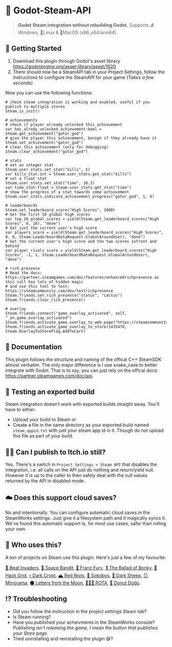 # 🚂 Godot-Steam-API

> **Godot Steam integration without rebuilding Godot.** Supports 💰Windows, 🐧Linux & 🍏MacOS (x86_x64/arm64).

## 🏁 Getting Started
1. Download this plugin through Godot's asset library https://godotengine.org/asset-library/asset/1020
2. There should now be a SteamAPI tab in your Project Settings, follow the instructions to configure the SteamAPI for your game *(Takes a few seconds)*.

Now you can use the following functions:
```gdscript
# check steam integration is working and enabled, useful if you publish to multiple stores
Steam.is_init()

# achievements
# check if player already unlocked this achievement
var has_alredy_unlocked_achievement:bool = Steam.get_achievement("gator_god")
# give the player this achievement, benign if they already have it
Steam.set_achievement("gator_god")
# clear this achievement (only for debugging)
Steam.clear_achievement("gator_god")

# stats
# set an integer stat
Steam.user_stats.set_stat("kills", 5)
var kills_stat:int = Steam.user_stats.get_stat("kills")
# set a float stat
Steam.user_stats.set_stat("time", 10.3)
var time_stat:float = Steam.user_stats.get_stat("time")
# show the progress of a stat towards some achievement
Steam.user_stats.indicate_achievement_progress("gator_god", 1, 4)

# leaderboards
Steam.set_leaderboard_score("High Scores", 1000)
# Get the first 10 global high scores
var top_10_global_scores = yield(Steam.get_leaderboard_scores("High Scores", 0, 10), "done")
# Get just the current user's high score
var players_score = yield(Steam.get_leaderboard_scores("High Scores", 0, 0, Steam.LeaderboardDataRequest.GlobalAroundUser), "done")
# Get the current user's high score and the two scores infront and behind
var player_rivals_score = yield(Steam.get_leaderboard_scores("High Scores", -1, 1, Steam.LeaderboardDataRequest.GlobalAroundUser), "done")

# rich presence
# Read the docs: https://partner.steamgames.com/doc/features/enhancedrichpresence as this call has lots of hidden magic
# and use this tool to test: https://steamcommunity.com/dev/testrichpresence
Steam.friends.set_rich_presence("status", "cactus")
Steam.friends.clear_rich_presence()

# overlay
Steam.friends.connect("game_overlay_activated", self, "_on_game_overlay_activated")
Steam.friends.activate_game_overlay_to_web_page("https://steamcommunity.com/")
Steam.friends.activate_game_overlay_to_store(1435470, Steam.OverlayToStoreFlag.AddToCart)
```

## 📄 Documentation

This plugin follows the structure and naming of the offical C++ SteamSDK almost verbatim.
The only major difference is I use snake_case to better integrate with Godot.
That is to say, you can just rely on the offical docs: https://partner.steamgames.com/doc/api.

## 🧪 Testing an exported build

Steam integration doesn't work with exported builds straight away. You'll have to either:
- Upload your build to Steam or
- Create a file in the same directory as your exported build named `steam_appid.txt` with just your steam app id in it. Though do not upload this file as part of your build.

## 😶‍🌫️ Can I publish to Itch.io still?

Yes. There's a switch in `Project Settings > Steam API` that disables the integration, i.e. all calls on the API just do nothing and return/yield null. However it is up to the caller to then safely deal with the null values returned by the API in disabled mode.

## ☁️ Does this support cloud saves?

No and intentionally. You can configure automatic cloud saves in the SteamWorks settings. Just give it a filesystem path and it magically syncs it. We've found this automatic support is, for most use cases, safer than rolling your own.

## 🤔 Who uses this?

A ton of projects on Steam use this plugin. Here's just a few of my favourite:

[👾 Beat Invaders](https://store.steampowered.com/app/1863080/Beat_Invaders/),
[🚀 Space Bandit](https://store.steampowered.com/app/1435470/Space_Bandit),
[🚗 Franz Fury](https://store.steampowered.com/app/1513960/FRANZ_FURY),
[🏌️ The Ballad of Bonky](https://store.steampowered.com/app/1619870/The_Ballad_of_Bonky),
[🔲 Hack Grid](https://store.steampowered.com/app/1543290/Hack_Grid),
[💀 Dark Crypt](https://store.steampowered.com/app/1706170/Dark_Crypt),
[🏔️ Red Nivis](https://store.steampowered.com/app/1928130/Red_Nivis),
[🏰 Sokobos](https://store.steampowered.com/app/1655890/Sokobos),
[🐑 Dark Sheep](https://store.steampowered.com/app/1576490/Dark_Sheep),
[🪞 Mirrorama](https://store.steampowered.com/app/1845050/Mirrorama),
[🌑 Letters from the Moon](https://store.steampowered.com/app/1805720/Letters_From_the_Moon/),
[👩🏾‍🦰 ROTA](https://store.steampowered.com/app/1993830/ROTA/),
[🍩 Donut Dodo](https://store.steampowered.com/app/1779560/Donut_Dodo/).

## ⁉️ Troubleshooting

- Did you follow the instruction in the project settings Steam tab?
- Is Steam running?
- Have you published your acheivments in the SteamWorks console? *Publishing isn't releasing the game, I mean the button that publishes your Store page.*
- Tried uninstalling and reinstalling the plugin 😅?

